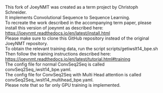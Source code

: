 This fork of JoeyNMT was created as a term project by Christoph Schneider.<br />
It implements Convolutional Sequence to Sequence Learning.<br />
To recreate the work described in the accompanying term paper, please install this version of joeynmt as described here:<br />
	https://joeynmt.readthedocs.io/en/latest/install.html <br />
Please make sure to clone this GitHub repository instead of the original JoeyNMT repository. <br />
To obtain the relevant training data, run the script scripts/getiwslt14_bpe.sh <br />
Then follow the training instructions described here: <br />
	https://joeynmt.readthedocs.io/en/latest/tutorial.html#training <br />
The config file for normal ConvSeq2Seq is called convSeq2Seq_iwslt14_bpe.yaml.  <br />
The config file for ConvSeq2Seq with Multi Head attention is called convSeq2Seq_iwslt14_multihead_bpe.yaml.  <br />
Please note that so far only GPU training is implemented. <br />


